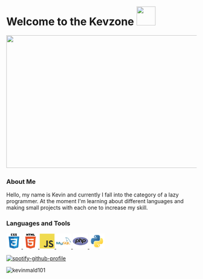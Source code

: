 <h1>Welcome to the Kevzone <img src="https://cdn3.emoji.gg/emojis/1261-hackerbongocat.gif" height="50" width="50"/></h1>
<img src="https://media.tenor.com/zMdZBjJ7gPkAAAAd/aesthetic-wallpaper.gif" height="350" width="700"/>

<h3>About Me</h3>
<p>Hello, my name is Kevin and currently I fall into the category of a lazy programmer. At the moment I'm learning about different languages and making small projects with each one to increase my skill.</p>

<h3>Languages and Tools</h3>
<p> <a href="https://www.w3schools.com/css/" target="_blank" rel="noreferrer"> <img src="https://raw.githubusercontent.com/devicons/devicon/master/icons/css3/css3-original-wordmark.svg" alt="css3" width="40" height="40"/> </a> <a href="https://www.w3.org/html/" target="_blank" rel="noreferrer"> <img src="https://raw.githubusercontent.com/devicons/devicon/master/icons/html5/html5-original-wordmark.svg" alt="html5" width="40" height="40"/> </a> <a href="https://developer.mozilla.org/en-US/docs/Web/JavaScript" target="_blank" rel="noreferrer"> <img src="https://raw.githubusercontent.com/devicons/devicon/master/icons/javascript/javascript-original.svg" alt="javascript" width="40" height="40"/> </a> <a href="https://www.mysql.com/" target="_blank" rel="noreferrer"> <img src="https://raw.githubusercontent.com/devicons/devicon/master/icons/mysql/mysql-original-wordmark.svg" alt="mysql" width="40" height="40"/> </a> <a href="https://www.php.net" target="_blank" rel="noreferrer"> <img src="https://raw.githubusercontent.com/devicons/devicon/master/icons/php/php-original.svg" alt="php" width="40" height="40"/> </a> <a href="https://www.python.org" target="_blank" rel="noreferrer"> <img src="https://raw.githubusercontent.com/devicons/devicon/master/icons/python/python-original.svg" alt="python" width="40" height="40"/> </a> </p>

[![spotify-github-profile](https://spotify-github-profile.vercel.app/api/view?uid=suycaaasbm7a7oznnqd3hakdb&cover_image=true&theme=novatorem&show_offline=false&background_color=000000&bar_color=53b14f&bar_color_cover=true)](https://github.com/kittinan/spotify-github-profile)

<p> <img src="https://komarev.com/ghpvc/?username=kevinmald101&label=Profile%20views&color=0e75b6&style=flat" alt="kevinmald101" /> </p>

